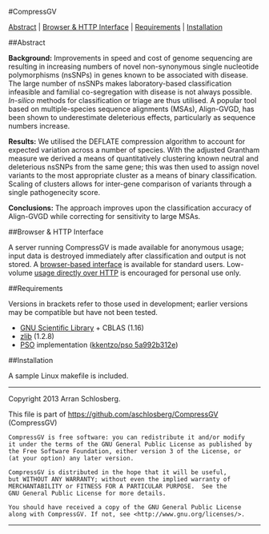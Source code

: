 #CompressGV

[Abstract](#abstract) | [Browser & HTTP Interface](#browser--http-interface) | [Requirements](#requirements) | [Installation](#installation)

##Abstract

**Background:** Improvements in speed and cost of genome sequencing are resulting in increasing numbers of novel non-synonymous single nucleotide polymorphisms (nsSNPs) in genes known to be associated with disease. The large number of nsSNPs makes laboratory-based classification infeasible and familial co-segregation with disease is not always possible. *In-silico* methods for classification or triage are thus utilised. A popular tool based on multiple-species sequence alignments (MSAs), Align-GVGD, has been shown to underestimate deleterious effects, particularly as sequence numbers increase.

**Results:** We utilised the DEFLATE compression algorithm to account for expected variation across a number of species. With the adjusted Grantham measure we derived a means of quantitatively clustering known neutral and deleterious nsSNPs from the same gene; this was then used to assign novel variants to the most appropriate cluster as a means of binary classification. Scaling of clusters allows for inter-gene comparison of variants through a single pathogenecity score.

**Conclusions:** The approach improves upon the classification accuracy of Align-GVGD while correcting for sensitivity to large MSAs.

##Browser & HTTP Interface

A server running CompressGV is made available for anonymous usage; input data is destroyed immediately after classification and output is not stored. A [browser-based interface](http://compressgv.arranschlosberg.com) is available for standard users. Low-volume [usage directly over HTTP](http://compressgv.arranschlosberg.com/#help) is encouraged for personal use only.

##Requirements

Versions in brackets refer to those used in development; earlier versions may be compatible but have not been tested.

* [GNU Scientific Library](http://www.gnu.org/software/gsl/) + CBLAS (1.16)
* [zlib](http://www.zlib.net/) (1.2.8)
* [PSO](https://github.com/aschlosberg/pso) implementation ([kkentzo/pso 5a992b312e](https://github.com/kkentzo/pso/commit/5a992b312e21c421b363ed95cf5b0f7dede9890a))

##Installation

A sample Linux makefile is included.

---------------------------------------------------------------------------------------

Copyright 2013 Arran Schlosberg.

This file is part of https://github.com/aschlosberg/CompressGV (CompressGV)

    CompressGV is free software: you can redistribute it and/or modify
    it under the terms of the GNU General Public License as published by
    the Free Software Foundation, either version 3 of the License, or
    (at your option) any later version.

    CompressGV is distributed in the hope that it will be useful,
    but WITHOUT ANY WARRANTY; without even the implied warranty of
    MERCHANTABILITY or FITNESS FOR A PARTICULAR PURPOSE.  See the
    GNU General Public License for more details.

    You should have received a copy of the GNU General Public License
    along with CompressGV. If not, see <http://www.gnu.org/licenses/>.

---------------------------------------------------------------------------------------
